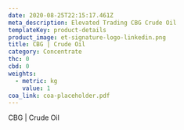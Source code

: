 ```yaml
---
date: 2020-08-25T22:15:17.461Z
meta_description: Elevated Trading CBG Crude Oil
templateKey: product-details
product_image: et-signature-logo-linkedin.png
title: CBG | Crude Oil
category: Concentrate
thc: 0
cbd: 0
weights:
  - metric: kg
    value: 1
coa_link: coa-placeholder.pdf
---
```


CBG | Crude Oil
